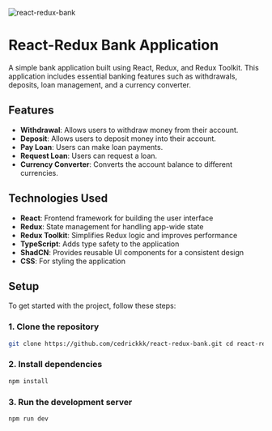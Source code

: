 ![react-redux-bank](https://github.com/user-attachments/assets/b1b1ff0b-3e2f-41e7-a55f-e3f97e03c457)

# React-Redux Bank Application

A simple bank application built using React, Redux, and Redux Toolkit. This application includes essential banking features such as withdrawals, deposits, loan management, and a currency converter.

## Features

- **Withdrawal**: Allows users to withdraw money from their account.
- **Deposit**: Allows users to deposit money into their account.
- **Pay Loan**: Users can make loan payments.
- **Request Loan**: Users can request a loan.
- **Currency Converter**: Converts the account balance to different currencies.

## Technologies Used

- **React**: Frontend framework for building the user interface
- **Redux**: State management for handling app-wide state
- **Redux Toolkit**: Simplifies Redux logic and improves performance
- **TypeScript**: Adds type safety to the application
- **ShadCN**: Provides reusable UI components for a consistent design
- **CSS**: For styling the application

## Setup

To get started with the project, follow these steps:

### 1. Clone the repository

```bash
git clone https://github.com/cedrickkk/react-redux-bank.git cd react-redux-bank
```

### 2. Install dependencies

```bash
npm install
```

### 3. Run the development server

```bash
npm run dev
```
